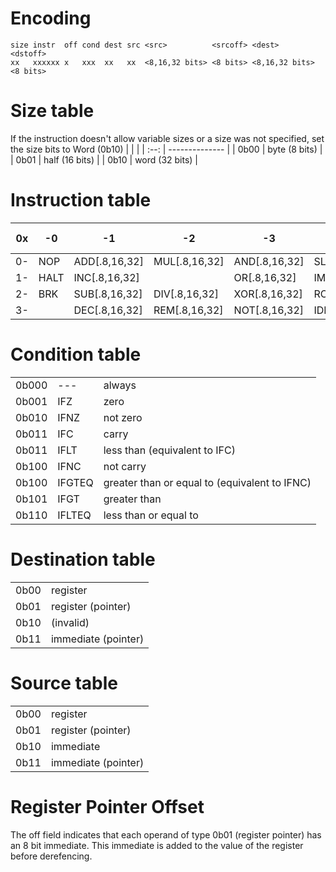 # Encoding
```
size instr  off cond dest src <src>          <srcoff> <dest>         <dstoff>
xx   xxxxxx x   xxx  xx   xx  <8,16,32 bits> <8 bits> <8,16,32 bits> <8 bits>
```


# Size table
If the instruction doesn't allow variable sizes or a size was not specified, set the size bits to Word (0b10)
|      |                |
| :--: | -------------- |
| 0b00 | byte (8 bits)  |
| 0b01 | half (16 bits) |
| 0b10 | word (32 bits) |

# Instruction table
| 0x  | -0   | -1            | -2            | -3            | -4             | -5             | -6            | -7             | -8   | -9              | -A             | -B  | -C  | -D  | -E  | -F  |
| :-: | ---- | ------------- | ------------- | ------------- | -------------- | -------------- | ------------- | -------------- | ---- | --------------- | -------------- | --- | --- | --- | --- | --- |
| 0-  | NOP  | ADD[.8,16,32] | MUL[.8,16,32] | AND[.8,16,32] | SLA[.8,16,32]  | SRA[.8,16,32]  | BSE[.8,16,32] | CMP[.8,16,32]  | JMP  | RJMP[.8,16,32]  | PUSH[.8,16,32] | IN  | ISE | MSE |     |     |
| 1-  | HALT | INC[.8,16,32] |               | OR[.8,16,32]  | IMUL[.8,16,32] | SRL[.8,16,32]  | BCL[.8,16,32] | MOV[.8,16,32]  | CALL | RCALL[.8,16,32] | POP[.8,16,32]  | OUT | ICL | MCL |     |     |
| 2-  | BRK  | SUB[.8,16,32] | DIV[.8,16,32] | XOR[.8,16,32] | ROL[.8,16,32]  | ROR[.8,16,32]  | BTS[.8,16,32] | MOVZ[.8,16,32] | LOOP | RLOOP[.8,16,32] | RET            |     | INT | TLB |     |     |
| 3-  |      | DEC[.8,16,32] | REM[.8,16,32] | NOT[.8,16,32] | IDIV[.8,16,32] | IREM[.8,16,32] |               | ICMP[.8,16,32] |      | RTA[.8,16,32]   | RETI           |     |     | FLP |     |     |

# Condition table
|       |        |                                               |
| :---: | ------ | --------------------------------------------- |
| 0b000 | ---    | always                                        |
| 0b001 | IFZ    | zero                                          |
| 0b010 | IFNZ   | not zero                                      |
| 0b011 | IFC    | carry                                         |
| 0b011 | IFLT   | less than (equivalent to IFC)                 |
| 0b100 | IFNC   | not carry                                     |
| 0b100 | IFGTEQ | greater than or equal to (equivalent to IFNC) |
| 0b101 | IFGT   | greater than                                  |
| 0b110 | IFLTEQ | less than or equal to                         |

# Destination table
|      |                     |
| :--: | ------------------- |
| 0b00 | register            |
| 0b01 | register (pointer)  |
| 0b10 | (invalid)           |
| 0b11 | immediate (pointer) |

# Source table
|      |                     |
| :--: | ------------------- |
| 0b00 | register            |
| 0b01 | register (pointer)  |
| 0b10 | immediate           |
| 0b11 | immediate (pointer) |

# Register Pointer Offset
The off field indicates that each operand of type 0b01 (register pointer) has an 8 bit immediate.  This immediate is added to the value of the register before derefencing.

